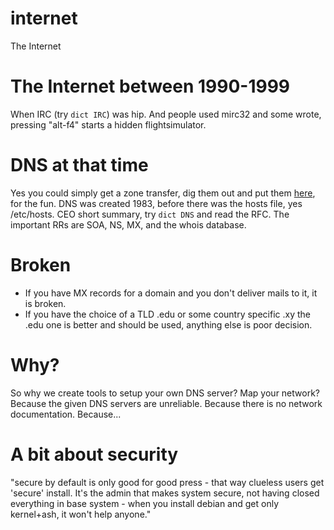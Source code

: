 # internet
The Internet

# The Internet between 1990-1999
When IRC (try `dict IRC`) was hip. And people used mirc32 and some wrote, pressing "alt-f4" starts a hidden flightsimulator.

# DNS at that time
Yes you could simply get a zone transfer, dig them out and put them [here](dns), for the fun.
DNS was created 1983, before there was the hosts file, yes /etc/hosts.
CEO short summary, try `dict DNS` and read the RFC. The important RRs are SOA, NS, MX, and the whois database.

# Broken
- If you have MX records for a domain and you don't deliver mails to it, it is broken.
- If you have the choice of a TLD .edu or some country specific .xy the .edu one is better and should be used, anything else is poor decision.

# Why?
So why we create tools to setup your own DNS server? Map your network?
Because the given DNS servers are unreliable. Because there is no network documentation. Because...

# A bit about security
"secure by default is only good for good press - that way clueless users get
'secure' install. It's the admin that makes system secure, not having closed everything
in base system - when you install debian and get only kernel+ash, it won't help anyone."
